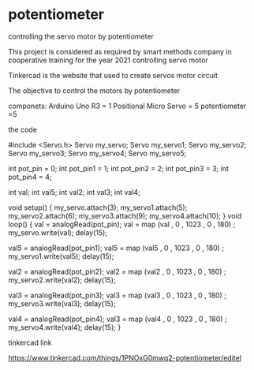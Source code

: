 # potentiometer
controlling the servo motor by potentiometer


This project is considered as required by smart methods company in cooperative training for the year 2021 controlling servo motor

Tinkercad is the website that used to create servos motor circuit

The objective to control the motors by potentiometer

componets: Arduino Uno R3 = 1 Positional Micro Servo = 5 potentiometer =5

the code

#include <Servo.h> 
Servo my_servo;
Servo my_servo1;
Servo my_servo2;
Servo my_servo3;
Servo my_servo4;
Servo my_servo5;

int pot_pin = 0;
int pot_pin1 = 1;
int pot_pin2 = 2;
int pot_pin3 = 3;
int pot_pin4 = 4;


int val;
int val5;
int val2;
int val3;
int val4;

void setup()
{
  my_servo.attach(3);
  my_servo1.attach(5);
  my_servo2.attach(6);
  my_servo3.attach(9);
  my_servo4.attach(10);
}
void loop()
{
  val = analogRead(pot_pin);
  val = map (val , 0 , 1023 , 0 , 180) ;
  my_servo.write(val);
  delay(15);
  
  val5 = analogRead(pot_pin1);
  val5 = map (val5 , 0 , 1023 , 0 , 180) ;
  my_servo1.write(val5);
  delay(15);
  
  val2 = analogRead(pot_pin2);
  val2 = map (val2 , 0 , 1023 , 0 , 180) ;
  my_servo2.write(val2);
  delay(15);
  
  val3 = analogRead(pot_pin3);
  val3 = map (val3 , 0 , 1023 , 0 , 180) ;
  my_servo3.write(val3);
  delay(15);
  
   val4 = analogRead(pot_pin4);
  val3 = map (val4 , 0 , 1023 , 0 , 180) ;
  my_servo4.write(val4);
  delay(15);
  }
  
tinkercad link

https://www.tinkercad.com/things/1PNOxG0mwq2-potentiometer/editel
